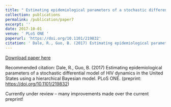 ```yaml
---
title: " Estimating epidemiological parameters of a stochastic differential model of HIV dynamics in the United States using a hierarchical Bayesian model.  "
collection: publications
permalink: /publication/paper7
excerpt: ''
date: 2017-10-01
venue: ' PLoS ONE '
paperurl: 'https://doi.org/10.1101/219832'
citation: ' Dale, R., Guo, B. (2017) Estimating epidemiological parameters of a stochastic differential model of HIV dynamics in the United States using a hierarchical Bayesian model. PLoS ONE. (preprint: https://doi.org/10.1101/219832)'
---
```

[Download paper here]( https://doi.org/10.1101/219832)

Recommended citation: Dale, R., Guo, B. (2017) Estimating epidemiological parameters of a stochastic differential model of HIV dynamics in the United States using a hierarchical Bayesian model. PLoS ONE. (preprint: https://doi.org/10.1101/219832)

Currently under review – many improvements made over the current preprint! 
